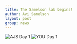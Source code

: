 ```yaml
---
title: The Samelson lab begins!
author: Avi Samelson
layout: post
group: news
---
```

 <img src="/static/img/news/day-1.jpg" alt="AJS Day 1" class="img-fluid">

 <img src="/static/img/news/lillian-day-1.jpg" alt="YOU Day 1" class="img-fluid">

